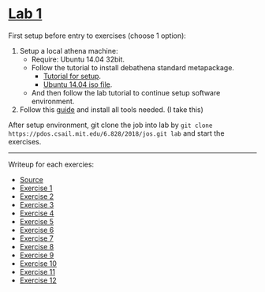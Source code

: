 # [Lab 1](https://pdos.csail.mit.edu/6.828/2018/labs/lab1/)

First setup before entry to exercises (choose 1 option):
1. Setup a local athena machine:
    + Require: Ubuntu 14.04 32bit.
    + Follow the tutorial to install debathena standard metapackage.
        + [Tutorial for setup](https://kb.mit.edu/confluence/pages/viewpage.action;jsessionid=C41777EAE7A587A2A0C394246BAF6454?pageId=152594763).
        + [Ubuntu 14.04 iso file](https://releases.ubuntu.com/14.04/ubuntu-14.04.6-desktop-i386.iso).
    + And then follow the lab tutorial to continue setup software environment.
2. Follow this [guide](https://pdos.csail.mit.edu/6.828/2018/tools.html) and install all tools needed. (I take this)

After setup environment, git clone the job into lab by `git clone https://pdos.csail.mit.edu/6.828/2018/jos.git lab` and start the exercises.

---

Writeup for each exercies:
+ [Source](https://pdos.csail.mit.edu/6.828/2018/labs/lab1/)
+ [Exercise 1](https://github.com/vilesport/General-Xv6/blob/main/Lab%201/Exercise%2001.md)
+ [Exercise 2](https://github.com/vilesport/General-Xv6/blob/main/Lab%201/Exercise%2002.md)
+ [Exercise 3](https://github.com/vilesport/General-Xv6/blob/main/Lab%201/Exercise%2003.md)
+ [Exercise 4](https://github.com/vilesport/General-Xv6/blob/main/Lab%201/Exercise%2004.md)
+ [Exercise 5](https://github.com/vilesport/General-Xv6/blob/main/Lab%201/Exercise%2005.md)
+ [Exercise 6](https://github.com/vilesport/General-Xv6/blob/main/Lab%201/Exercise%2006.md)
+ [Exercise 7](https://github.com/vilesport/General-Xv6/blob/main/Lab%201/Exercise%2007.md)
+ [Exercise 8](https://github.com/vilesport/General-Xv6/blob/main/Lab%201/Exercise%2008.md)
+ [Exercise 9](https://github.com/vilesport/General-Xv6/blob/main/Lab%201/Exercise%2009.md)
+ [Exercise 10](https://github.com/vilesport/General-Xv6/blob/main/Lab%201/Exercise%2010.md)
+ [Exercise 11](https://github.com/vilesport/General-Xv6/blob/main/Lab%201/Exercise%2011.md)
+ [Exercise 12]()
      

